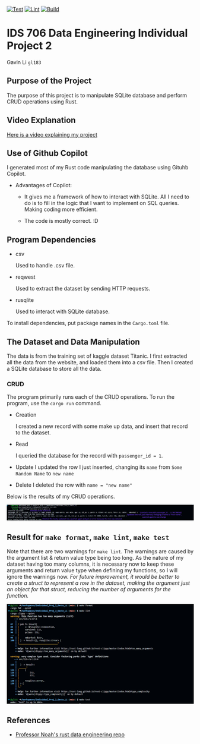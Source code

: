 [![Test](https://github.com/nogibjj/Individual_Proj_2_Gavin_Li/actions/workflows/tests.yml/badge.svg)](https://github.com/nogibjj/Individual_Proj_2_Gavin_Li/actions/workflows/tests.yml)
[![Lint](https://github.com/nogibjj/Individual_Proj_2_Gavin_Li/actions/workflows/lint.yml/badge.svg)](https://github.com/nogibjj/Individual_Proj_2_Gavin_Li/actions/workflows/lint.yml)
[![Build](https://github.com/nogibjj/Individual_Proj_2_Gavin_Li/actions/workflows/build.yml/badge.svg)](https://github.com/nogibjj/Individual_Proj_2_Gavin_Li/actions/workflows/build.yml)

# IDS 706 Data Engineering Individual Project 2

Gavin Li `gl183`

## Purpose of the Project

The purpose of this project is to manipulate SQLite database and perform CRUD operations using Rust.

## Video Explanation

[Here is a video explaining my project]()

## Use of Github Copilot

I generated most of my Rust code manipulating the database using Gituhb Copilot.

- Advantages of Copilot:

    - It gives me a framework of how to interact with SQLite. All I need to do is to fill in the logic that I want to implement on SQL queries. Making coding more efficient.

    - The code is mostly correct. :D

## Program Dependencies

- csv

    Used to handle .csv file.

- reqwest

    Used to extract the dataset by sending HTTP requests.

- rusqlite
    
    Used to interact with SQLite database.

To install dependencies, put package names in the `Cargo.toml` file.

## The Dataset and Data Manipulation

The data is from the training set of kaggle dataset Titanic. I first extracted all the data from the website, and loaded them into a csv file. Then I created a SQLite database to store all the data.

### CRUD

The program primarily runs each of the CRUD operations. To run the program, use the `cargo run` command.

- Creation

    I created a new record with some make up data, and insert that record to the dataset.

- Read

    I queried the database for the record with `passenger_id = 1`.

- Update
    I updated the row I just inserted, changing its `name` from `Some Random Name` to `new name`

- Delete
    I deleted the row with `name = "new name"`

Below is the results of my CRUD operations.

![CRUD_rslt](./resources/CRUD_rslts.png)

## Result for `make format`, `make lint`, `make test`

Note that there are two warnings for `make lint`. The warnings are caused by the argument list & return value type being too long. As the nature of my dataset having too many columns, it is necessary now to keep these arguments and return value type when defining my functions, so I will ignore the warnings now. _For future improvement, it would be better to create a struct to represent a row in the dataset, making the argument just an object for that struct, reducing the number of arguments for the function._

![make_rslt](./resources/make_rslts.png)

## References

* [Professor Noah's rust data engineering repo](https://github.com/nogibjj/rust-data-engineering)
